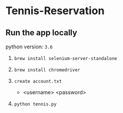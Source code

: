 # Tennis-Reservation
  
## Run the app locally
python version: `3.6`

1. `brew install selenium-server-standalone`

2. `brew install chromedriver`

3. `create account.txt`

    * \<username\> \<password\>

4. `python tennis.py`
